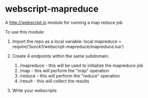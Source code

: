 # webscript-mapreduce
A http://webscript.io module for running a map reduce job

To use this module:

1. Import the repo as a local variable: local mapreduce = require('burck1/webscript-mapreduce/mapreduce.lua')
2. Create 4 endpoints within the same subdomain:

    1. /mapreduce - this will be used to initialize the mapreduce job
    2. /map - this will perform the "map" operation
    3. /reduce - this will perform the "reduce" operation
    4. /result - this will collect the results

3. Write your webscripts
